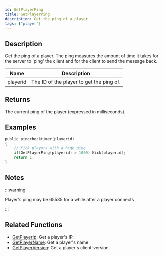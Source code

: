 ```yaml
---
id: GetPlayerPing
title: GetPlayerPing
description: Get the ping of a player.
tags: ["player"]
---
```


## Description

Get the ping of a player. The ping measures the amount of time it takes for the server to 'ping' the client and for the client to send the message back.

| Name     | Description                              |
| -------- | ---------------------------------------- |
| playerid | The ID of the player to get the ping of. |

## Returns

The current ping of the player (expressed in milliseconds).

## Examples

```c
public pingchecktimer(playerid)
{
    // Kick players with a high ping
    if(GetPlayerPing(playerid) > 1000) Kick(playerid);
    return 1;
}
```

## Notes

:::warning

Player's ping may be 65535 for a while after a player connects

:::

## Related Functions

- [GetPlayerIp](GetPlayerIp.md): Get a player's IP.
- [GetPlayerName](GetPlayerName.md): Get a player's name.
- [GetPlayerVersion](GetPlayerVersion.md): Get a player's client-version.
